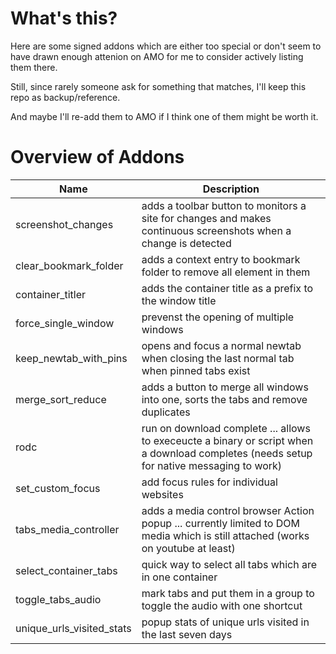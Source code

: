 # What's this? 

Here are some signed addons which are either too special or don't seem to have drawn enough attenion on AMO for me to consider actively listing them there. 

Still, since rarely someone ask for something that matches, I'll keep this repo as backup/reference. 

And maybe I'll re-add them to AMO if I think one of them might be worth it. 

# Overview of Addons 

| Name | Description |
| --- | --- |
|screenshot_changes|adds a toolbar button to monitors a site for changes and  makes continuous screenshots when a change is detected  |
|clear_bookmark_folder| adds a context entry to bookmark folder to remove all element in them | 
| container_titler | adds the container title as a prefix to the window title |
|force_single_window | prevenst the opening of multiple windows |
| keep_newtab_with_pins | opens and focus a normal newtab when closing the last normal tab when pinned tabs exist | 
|merge_sort_reduce | adds a button to merge all windows into one, sorts the tabs and remove duplicates|
| rodc | run on download complete ... allows to execeucte a binary or script when a download completes (needs setup for native messaging to work)|
|set_custom_focus| add focus rules for individual websites|
|tabs_media_controller| adds a media control browser Action popup ... currently limited to DOM media which is still attached (works on youtube at least)|
|select_container_tabs| quick way to select all tabs which are in one container|
|toggle_tabs_audio| mark tabs and put them in a group to toggle the audio with one shortcut|
|unique_urls_visited_stats | popup stats of unique urls visited in the last seven days| 

